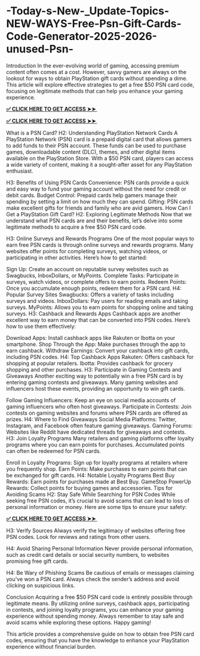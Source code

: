 # -Today-s-New-_Update-Topics-NEW-WAYS-Free-Psn-Gift-Cards-Code-Generator-2025-2026-unused-Psn-
Introduction
In the ever-evolving world of gaming, accessing premium content often comes at a cost. However, savvy gamers are always on the lookout for ways to obtain PlayStation gift cards without spending a dime. This article will explore effective strategies to get a free $50 PSN card code, focusing on legitimate methods that can help you enhance your gaming experience.

**[✅ CLICK HERE TO GET ACCESS ➤➤ ​​](https://xnproo.com/giftcards/)**

**[✅ CLICK HERE TO GET ACCESS ➤➤ ​​](https://xnproo.com/giftcards/)**

What is a PSN Card?
H2: Understanding PlayStation Network Cards
A PlayStation Network (PSN) card is a prepaid digital card that allows gamers to add funds to their PSN account. These funds can be used to purchase games, downloadable content (DLC), themes, and other digital items available on the PlayStation Store. With a $50 PSN card, players can access a wide variety of content, making it a sought-after asset for any PlayStation enthusiast.

H3: Benefits of Using PSN Cards
Convenience: PSN cards provide a quick and easy way to fund your gaming account without the need for credit or debit cards.
Budget Control: Prepaid cards help gamers manage their spending by setting a limit on how much they can spend.
Gifting: PSN cards make excellent gifts for friends and family who are avid gamers.
How Can I Get a PlayStation Gift Card?
H2: Exploring Legitimate Methods
Now that we understand what PSN cards are and their benefits, let’s delve into some legitimate methods to acquire a free $50 PSN card code.

H3: Online Surveys and Rewards Programs
One of the most popular ways to earn free PSN cards is through online surveys and rewards programs. Many websites offer points for completing surveys, watching videos, or participating in other activities. Here’s how to get started:

Sign Up: Create an account on reputable survey websites such as Swagbucks, InboxDollars, or MyPoints.
Complete Tasks: Participate in surveys, watch videos, or complete offers to earn points.
Redeem Points: Once you accumulate enough points, redeem them for a PSN card.
H4: Popular Survey Sites
Swagbucks: Offers a variety of tasks including surveys and videos.
InboxDollars: Pay users for reading emails and taking surveys.
MyPoints: Allows you to earn points for shopping online and taking surveys.
H3: Cashback and Rewards Apps
Cashback apps are another excellent way to earn money that can be converted into PSN codes. Here’s how to use them effectively:

Download Apps: Install cashback apps like Rakuten or Ibotta on your smartphone.
Shop Through the App: Make purchases through the app to earn cashback.
Withdraw Earnings: Convert your cashback into gift cards, including PSN codes.
H4: Top Cashback Apps
Rakuten: Offers cashback for shopping at popular retailers.
Ibotta: Provides cashback for grocery shopping and other purchases.
H3: Participate in Gaming Contests and Giveaways
Another exciting way to potentially win a free PSN card is by entering gaming contests and giveaways. Many gaming websites and influencers host these events, providing an opportunity to win gift cards.

Follow Gaming Influencers: Keep an eye on social media accounts of gaming influencers who often host giveaways.
Participate in Contests: Join contests on gaming websites and forums where PSN cards are offered as prizes.
H4: Where to Find Giveaways
Social Media Platforms: Twitter, Instagram, and Facebook often feature gaming giveaways.
Gaming Forums: Websites like Reddit have dedicated threads for giveaways and contests.
H3: Join Loyalty Programs
Many retailers and gaming platforms offer loyalty programs where you can earn points for purchases. Accumulated points can often be redeemed for PSN cards.

Enroll in Loyalty Programs: Sign up for loyalty programs at retailers where you frequently shop.
Earn Points: Make purchases to earn points that can be exchanged for gift cards.
H4: Notable Loyalty Programs
Best Buy Rewards: Earn points for purchases made at Best Buy.
GameStop PowerUp Rewards: Collect points for buying games and accessories.
Tips for Avoiding Scams
H2: Stay Safe While Searching for PSN Codes
While seeking free PSN codes, it’s crucial to avoid scams that can lead to loss of personal information or money. Here are some tips to ensure your safety:


**[✅ CLICK HERE TO GET ACCESS ➤➤ ​​](https://xnproo.com/giftcards/)**

H3: Verify Sources
Always verify the legitimacy of websites offering free PSN codes. Look for reviews and ratings from other users.

H4: Avoid Sharing Personal Information
Never provide personal information, such as credit card details or social security numbers, to websites promising free gift cards.

H4: Be Wary of Phishing Scams
Be cautious of emails or messages claiming you’ve won a PSN card. Always check the sender’s address and avoid clicking on suspicious links.

Conclusion
Acquiring a free $50 PSN card code is entirely possible through legitimate means. By utilizing online surveys, cashback apps, participating in contests, and joining loyalty programs, you can enhance your gaming experience without spending money. Always remember to stay safe and avoid scams while exploring these options. Happy gaming!

This article provides a comprehensive guide on how to obtain free PSN card codes, ensuring that you have the knowledge to enhance your PlayStation experience without financial burden.
